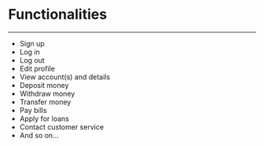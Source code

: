 # Functionalities
---
- Sign up
- Log in
- Log out
- Edit profile
- View account(s) and details
- Deposit money
- Withdraw money
- Transfer money
- Pay bills
- Apply for loans
- Contact customer service
- And so on…
